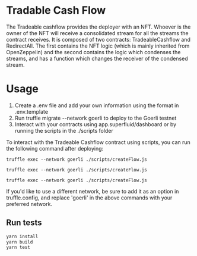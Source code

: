 Tradable Cash Flow
==================

The Tradeable cashflow provides the deployer with an NFT. Whoever is the owner
of the NFT will receive a consolidated stream for all the streams the contract
receives. It is composed of two contracts: TradeableCashflow and RedirectAll.
The first contains the NFT logic (which is mainly inherited from OpenZeppelin)
and the second contains the logic which condenses the streams, and has a
function which changes the receiver of the condensed stream.

# Usage
1) Create a .env file and add your own information using the format in .env.template
2) Run truffle migrate --network goerli to deploy to the Goerli testnet
3) Interact with your contracts using app.superfluid/dashboard or by running the scripts in the ./scripts folder

To interact with the Tradeable Cashflow contract using scripts, you can run the following command after deploying:

```truffle exec --network goerli ./scripts/createFlow.js```

```truffle exec --network goerli ./scripts/createFlow.js```

```truffle exec --network goerli ./scripts/createFlow.js```

If you'd like to use a different network, be sure to add it as an option in truffle.config, and replace 'goerli' in the above commands with your preferred network. 

## Run tests

```bash
yarn install
yarn build
yarn test
```
